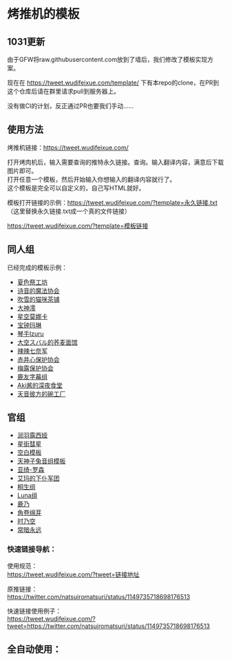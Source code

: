 # 烤推机的模板

## 1031更新
由于GFW将raw.githubusercontent.com放到了墙后，我们修改了模板实现方案。

现在在 https://tweet.wudifeixue.com/template/ 下有本repo的clone，在PR到这个仓库后请在群里请求pull到服务器上。

没有做CI的计划，反正通过PR也要我们手动……

## 使用方法
烤推机链接：https://tweet.wudifeixue.com/

打开烤肉机后，输入需要查询的推特永久链接。查询。输入翻译内容，满意后下载图片即可。  
打开任意一个模板，然后开始输入你想输入的翻译内容就行了。  
这个模板是完全可以自定义的，自己写HTML就好。  

模板打开链接的示例：https://tweet.wudifeixue.com/?template=永久链接.txt  （这里替换永久链接.txt成一个真的文件链接）

https://tweet.wudifeixue.com/?template=模板链接

## 同人组

已经完成的模板示例：  
- [夏色祭工坊](https://tweet.wudifeixue.com/?template=/template/matsuri.txt)
- [诗音的魔法协会](https://tweet.wudifeixue.com/?template=/template/shion.txt)
- [吹雪的猫咪茶铺](https://tweet.wudifeixue.com/?template=/template/fubuki.txt)
- [大神澪](https://tweet.wudifeixue.com/?template=/template/mio.txt)
- [星空莫娜卡](https://tweet.wudifeixue.com/?template=/template/monoka.txt)
- [宝钟玛琳](https://tweet.wudifeixue.com/?template=/template/marine.txt)
- [琴手Izuru](https://tweet.wudifeixue.com/?template=/template/izuru.txt)
- [大空スバル的荞麦面馆](https://tweet.wudifeixue.com/?template=/template/486.txt)
- [辣辣七奈军](https://tweet.wudifeixue.com/?template=/template/nana.txt)
- [赤井心保护协会](https://tweet.wudifeixue.com/?template=template/haato.txt)
- [梅露保护协会](https://tweet.wudifeixue.com/?template=template/mel.txt)
- [鹿友字幕组](https://tweet.wudifeixue.com/?template=template/kano.txt)
- [Aki酱的深夜食堂](https://tweet.wudifeixue.com/?template=/template/aki_ship.txt)
- [天音彼方的碗工厂](https://tweet.wudifeixue.com/?template=/template/kanata.txt)

## 官组
- [润羽露西娅](https://tweet.wudifeixue.com/?template=/template/rushia.txt)
- [星街彗星](https://tweet.wudifeixue.com/?template=/template/suisei.txt)
- [空白模板](https://tweet.wudifeixue.com/?template=/template/blank.txt)
- [天神子兔音组模板](https://tweet.wudifeixue.com/?template=/template/kotone.txt)
- [亚绮-罗森](https://tweet.wudifeixue.com/?template=/template/aki.txt)
- [艾玛的下仆军团](https://tweet.wudifeixue.com/?template=/template/emma.txt)
- [桐生组](https://tweet.wudifeixue.com/?template=/template/coco.txt)
- [Luna组](https://tweet.wudifeixue.com/?template=/template/luna.txt)
- [鹿乃](https://tweet.wudifeixue.com/?template=/template/kano.txt)
- [角卷绵芽](https://tweet.wudifeixue.com/?template=/template/watame.txt)
- [时乃空](https://tweet.wudifeixue.com/?template=/template/sora.txt)
- [常暗永远](https://tweet.wudifeixue.com/?template=template/towa.txt)

### 快速链接导航：  

使用规范：  
https://tweet.wudifeixue.com/?tweet=链接地址

原推链接：  
https://twitter.com/natsuiromatsuri/status/1149735718698176513

快速链接使用例子：  
https://tweet.wudifeixue.com/?tweet=https://twitter.com/natsuiromatsuri/status/1149735718698176513

## 全自动使用：
